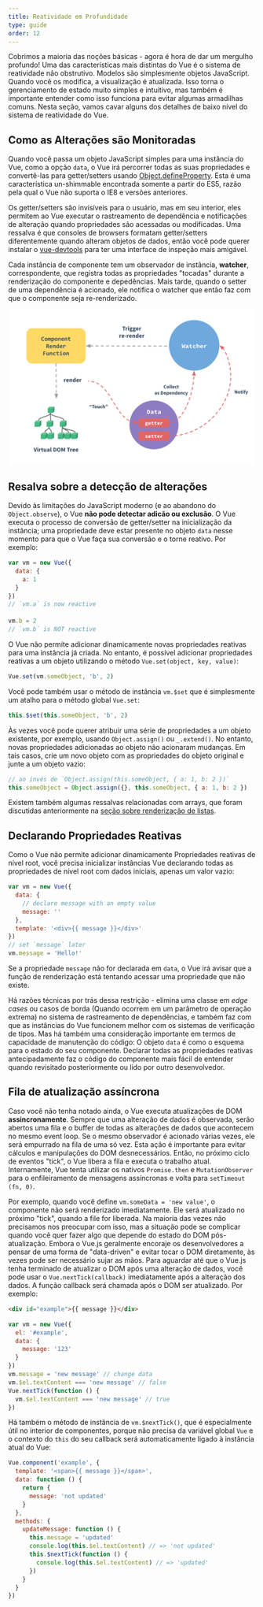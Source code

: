 ```yaml
---
title: Reatividade em Profundidade
type: guide
order: 12
---
```


Cobrimos a maioria das noções básicas - agora é hora de dar um mergulho profundo! Uma das características mais distintas do Vue é o sistema de reatividade não obstrutivo. Modelos são simplesmente objetos JavaScript. Quando você os modifica, a visualização é atualizada. Isso torna o gerenciamento de estado muito simples e intuitivo, mas também é importante entender como isso funciona para evitar algumas armadilhas comuns. Nesta seção, vamos cavar alguns dos detalhes de baixo nível do sistema de reatividade do Vue.

## Como as Alterações são Monitoradas

Quando você passa um objeto JavaScript simples para uma instância do Vue, como a opção `data`, o Vue irá percorrer todas as suas propriedades e convertê-las para getter/setters usando [Object.defineProperty](https://developer.mozilla.org/en-US/docs/Web/JavaScript/Reference/Global_Objects/Object/defineProperty). Esta é uma característica un-shimmable encontrada somente a partir do ES5, razão pela qual o Vue não suporta o IE8 e versões anteriores.

Os getter/setters são invisíveis para o usuário, mas em seu interior, eles permitem ao Vue executar o rastreamento de dependência e notificações de alteração quando propriedades são acessadas ou modificadas. Uma ressalva é que consoles de browsers formatam getter/setters diferentemente quando alteram objetos de dados, então você pode querer instalar o [vue-devtools](https://github.com/vuejs/vue-devtools)  para ter uma interface de inspeção mais amigável.

Cada instância de componente tem um observador de instância, **watcher**, correspondente, que registra todas as propriedades "tocadas" durante a renderização do componente e depedências. Mais tarde, quando o setter de uma dependência é acionado, ele notifica o watcher que então faz com que o componente seja re-renderizado.

![Reactivity Cycle](/images/data.png)

## Resalva sobre a detecção de alterações

Devido às limitações do JavaScript moderno (e ao abandono do `Object.observe`), o Vue **não pode detectar adicão ou exclusão**. O Vue executa o processo de conversão de getter/setter na inicialização da instância; uma propriedade deve estar presente no objeto `data` nesse momento para que o Vue faça sua conversão e o torne reativo. Por exemplo:

``` js
var vm = new Vue({
  data: {
    a: 1
  }
})
// `vm.a` is now reactive

vm.b = 2
// `vm.b` is NOT reactive
```

O Vue não permite adicionar dinamicamente novas propriedades reativas para uma instância já criada. No entanto, é possível adicionar propriedades reativas a um objeto utilizando o método `Vue.set(object, key, value)`:

``` js
Vue.set(vm.someObject, 'b', 2)
```

Você pode também usar o método de instância `vm.$set` que é simplesmente um atalho para o método global `Vue.set`:

``` js
this.$set(this.someObject, 'b', 2)
```

Às vezes você pode querer atribuir uma série de propriedades a um objeto existente, por exemplo, usando `Object.assign()` ou `_.extend()`. No entanto, novas propriedades adicionadas ao objeto não acionaram mudanças. Em tais casos, crie um novo objeto com as propriedades do objeto original e junte a um objeto vazio:

``` js
// ao invés de `Object.assign(this.someObject, { a: 1, b: 2 })`
this.someObject = Object.assign({}, this.someObject, { a: 1, b: 2 })
```


Existem também algumas ressalvas relacionadas com arrays, que foram discutidas anteriormente na [seção sobre renderização de listas](list.html#Caveats).

## Declarando Propriedades Reativas


Como o Vue não permite adicionar dinamicamente Propriedades reativas de nível root, você precisa inicializar instâncias Vue declarando todas as propriedades de nível root com dados iniciais, apenas um valor vazio:

``` js
var vm = new Vue({
  data: {
    // declare message with an empty value
    message: ''
  },
  template: '<div>{{ message }}</div>'
})
// set `message` later
vm.message = 'Hello!'
```

Se a propriedade `message` não for declarada em `data`, o Vue irá avisar que a função de renderização está tentando acessar uma propriedade que não existe.

Há razões técnicas por trás dessa restrição - elimina uma classe em _edge cases_ ou casos de borda (Quando ocorrem em um parâmetro de operação extrema) no sistema de rastreamento de dependências, e também faz com que as instâncias do Vue funcionem melhor com os sistemas de verificação de tipos. Mas há também uma consideração importante em termos de capacidade de manutenção do código: O objeto `data` é como o esquema para o estado do seu componente. Declarar todas as propriedades reativas antecipadamente faz o código do componente mais fácil de entender quando revisitado posteriormente ou lido por outro desenvolvedor.

## Fila de atualização assíncrona

Caso você não tenha notado ainda, o Vue executa atualizações de DOM **assincronamente**. Sempre que uma alteração de dados é observada, serão abertos uma fila e o buffer de todas as alterações de dados que acontecem no mesmo event loop. Se o mesmo observador é acionado várias vezes, ele será empurrado na fila de uma só vez. Esta ação é importante para evitar cálculos e manipulações do DOM desnecessários. Então, no próximo ciclo de eventos "tick", o Vue libera a fila e executa o trabalho atual. Internamente, Vue tenta utilizar os nativos `Promise.then` e `MutationObserver` para o enfileiramento de mensagens assíncronas e volta para `setTimeout (fn, 0)`.


Por exemplo, quando você define `vm.someData = 'new value'`, o componente não será renderizado imediatamente. Ele será atualizado no próximo "tick", quando a file for liberada. Na maioria das vezes não precisamos nos preocupar com isso, mas a situação pode se complicar quando você quer fazer algo que depende do estado do DOM pós-atualização. Embora o Vue.js geralmente encoraje os desenvolvedores a pensar de uma forma de "data-driven" e evitar tocar o DOM diretamente, às vezes pode ser necessário sujar as mãos. Para aguardar até que o Vue.js tenha terminado de atualizar o DOM após uma alteração de dados, você pode usar o `Vue.nextTick(callback)` imediatamente após a alteração dos dados. A função callback será chamada após o DOM ser atualizado. Por exemplo:

``` html
<div id="example">{{ message }}</div>
```

``` js
var vm = new Vue({
  el: '#example',
  data: {
    message: '123'
  }
})
vm.message = 'new message' // change data
vm.$el.textContent === 'new message' // false
Vue.nextTick(function () {
  vm.$el.textContent === 'new message' // true
})
```

Há também o método de instância de `vm.$nextTick()`, que é especialmente útil no interior de componentes, porque não precisa da variável global `Vue` e o contexto do `this` do seu callback será automaticamente ligado à instância atual do Vue:

``` js
Vue.component('example', {
  template: '<span>{{ message }}</span>',
  data: function () {
    return {
      message: 'not updated'
    }
  },
  methods: {
    updateMessage: function () {
      this.message = 'updated'
      console.log(this.$el.textContent) // => 'not updated'
      this.$nextTick(function () {
        console.log(this.$el.textContent) // => 'updated'
      })
    }
  }
})
```

